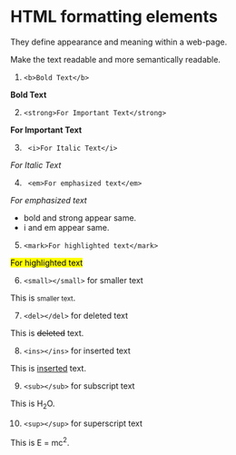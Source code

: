 # HTML formatting elements

They define appearance and meaning within a web-page.

Make the text readable and more semantically readable.

1. `<b>Bold Text</b>`

<b>Bold Text</b>

2. `<strong>For Important Text</strong>`

<strong>For Important Text</strong>

3. ` <i>For Italic Text</i>`

<i>For Italic Text</i>

4. ` <em>For emphasized text</em>`

<em>For emphasized text</em>

- bold and strong appear same.
- i and em appear same.

5. `<mark>For highlighted text</mark>`

<mark>For highlighted text</mark>

6. `<small></small>` for smaller text

<p>This is <small>smaller text</small>.</p>

7. `<del></del>` for deleted text

<p>This is <del>deleted</del> text.</p>

8. `<ins></ins>` for inserted text

<p>This is <ins>inserted</ins> text.</p>

9. `<sub></sub>` for subscript text
<p>This is H<sub>2</sub>O.</p>

10. `<sup></sup>` for superscript text
<p>This is E = mc<sup>2</sup>.</p>




